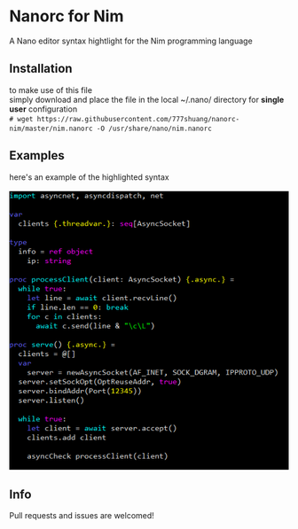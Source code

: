 # Nanorc for Nim
A Nano editor syntax hightlight for the Nim programming language

## Installation
to make use of this file\
simply download and place the file in the local ~/.nano/ directory for **single user** configuration
<br/>
`# wget https://raw.githubusercontent.com/777shuang/nanorc-nim/master/nim.nanorc -O /usr/share/nano/nim.nanorc`

## Examples
here's an example of the highlighted syntax
<br/>
<br/>
![screenshot_example1.png](screenshot_example1.png)

## Info
Pull requests and issues are welcomed!
